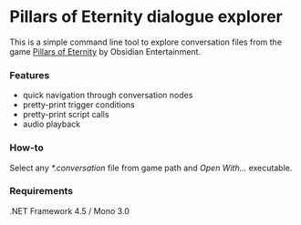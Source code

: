 # Pillars of Eternity dialogue explorer
This is a simple command line tool to explore conversation files from the game [Pillars of Eternity](http://eternity.obsidian.net) by Obsidian Entertainment.

### Features
* quick navigation through conversation nodes
* pretty-print trigger conditions
* pretty-print script calls
* audio playback

### How-to
Select any _*.conversation_ file from game path and _Open With..._ executable.

### Requirements
.NET Framework 4.5 / Mono 3.0
